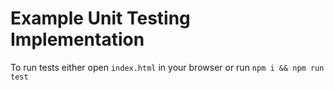# Example Unit Testing Implementation

To run tests either open `index.html` in your browser or run `npm i && npm run test`
